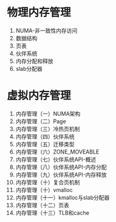 # 物理内存管理

1. NUMA-非一致性内存访问
2. 数据结构
3. 页表
4. 伙伴系统
5. 内存分配和释放
6. slab分配器

# 虚拟内存管理

1. 内存管理（一）NUMA架构
2. 内存管理（二）Page
3. 内存管理（三）冷热页机制
4. 内存管理（四）伙伴系统
5. 内存管理（五）迁移类型
6. 内存管理（六）ZONE_MOVEABLE
7. 内存管理（七）伙伴系统API-概述
8. 内存管理（八）伙伴系统API-内存分配
9. 内存管理（九）伙伴系统API-内存释放
10. 内存管理（十）复合页机制
11. 内存管理（十）vmalloc
12. 内存管理（十一）kmalloc与slab分配器
13. 内存管理（十二）页表
14. 内存管理（十三）TLB和cache